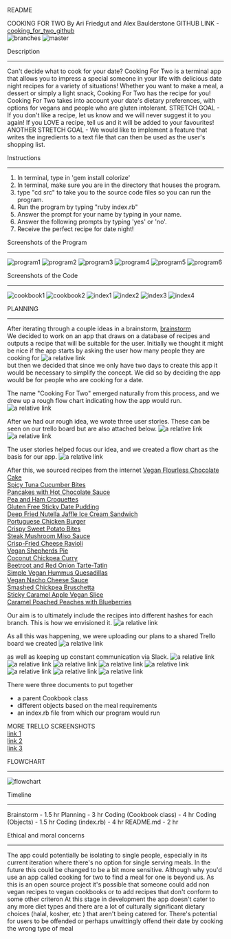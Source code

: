 README

COOKING FOR TWO
By Ari Friedgut and Alex Baulderstone
GITHUB LINK - [cooking_for_two_github](https://github.com/fxbip/cooking_for_two)  
![branches](docs/branches.png)
![master](docs/master.png)

Description
****************************
Can't decide what to cook for your date?
Cooking For Two is a terminal app that allows you to impress a special someone in your life with delicious date night recipes for a variety of situations! Whether you want to make a meal, a dessert or simply a light snack, Cooking For Two has the recipe for you!
Cooking For Two takes into account your date's dietary preferences, with options for vegans and people who are gluten intolerant.
STRETCH GOAL -
If you don't like a recipe, let us know and we will never suggest it to you again! If you LOVE a recipe, tell us and it will be added to your favourites!
ANOTHER STRETCH GOAL - 
We would like to implement a feature that writes the ingredients to a text file that can then be used as the user's shopping list.

Instructions
****************************
1. In terminal, type in 'gem install colorize'
2. In terminal, make sure you are in the directory that houses the program.
3. type "cd src" to take you to the source code files so you can run the program.
4. Run the program by typing "ruby index.rb"
5. Answer the prompt for your name by typing in your name.
6. Answer the following prompts by typing 'yes' or 'no'.
7. Receive the perfect recipe for date night!

Screenshots of the Program
****************************
![program1](docs/program1.png)
![program2](docs/program2.png)
![program3](docs/program3.png)
![program4](docs/program4.png)
![program5](docs/program5.png)
![program6](docs/program6.png)

Screenshots of the Code
****************************
![cookbook1](docs/cookbook_class1.png)
![cookbook2](docs/cookbook_class2.png)
![index1](docs/index1.png)
![index2](docs/index2.png)
![index3](docs/index3.png)
![index4](docs/index4.png)

PLANNING
****************************

After iterating through a couple ideas in a brainstorm,
[brainstorm](docs/brainstorm.jpg)  
We decided to work on an app that draws on a database of recipes and outputs a recipe that will be suitable for the user.
Initially we thought it might be nice if the app starts by asking the user how many people they are cooking for
![a relative link](docs/how_many_people.jpg)  
but then we decided that since we only have two days to create this app it would be necessary to simplify the concept. We did so by deciding the app would be for people who are cooking for a date.

The name "Cooking For Two" emerged naturally from this process, and we drew up a rough flow chart indicating how the app would run.
![a relative link](docs/prelim_chart.jpg)

After we had our rough idea, we wrote three user stories. These can be seen on our trello board but are also attached below.
![a relative link](docs/user_stories_1.jpg)
![a relative link](docs/user_stories_2.jpg)

The user stories helped focus our idea, and we created a flow chart as the basis for our app.
![a relative link](docs/flow_chart.jpg)

After this, we sourced recipes from the internet
[Vegan Flourless Chocolate Cake](https://www.mydarlingvegan.com/vegan-flourless-chocolate-cake/)  
[Spicy Tuna Cucumber Bites](https://paleoleap.com/spicy-tuna-cucumber-bites/)  
[Pancakes with Hot Chocolate Sauce](https://www.delicious.com.au/recipes/pancakes-hot-chocolate-sauce/308b48fc-38e5-40ad-8de4-689309f80315?current_section=recipes)  
[Pea and Ham Croquettes](https://www.delicious.com.au/recipes/pea-ham-croquettes-fiery-aioli/37b88a9b-94a5-45fb-9b75-17f5c7459ef7?current_section=recipes&r=recipes/collections/70recipesforaromanticdatenightathome)  
[Gluten Free Sticky Date Pudding](https://www.stayathomemum.com.au/recipes/gluten-free-sticky-date-pudding/)  
[Deep Fried Nutella Jaffle Ice Cream Sandwich](https://www.delicious.com.au/recipes/deep-fried-nutella-jaffle-ice-cream-sandwich/9599620b-6b11-421a-8d41-2d02dbb0f04b)  
[Portuguese Chicken Burger](https://www.delicious.com.au/recipes/portuguese-chicken-burger/2e78ba2a-2ff8-41f8-9aa6-6bc2938bc481)  
[Crispy Sweet Potato Bites](https://www.delicious.com.au/recipes/crispy-sweet-potato-paleo-nachos/21bfb87e-899d-4dc8-914c-39cf0e32a345)  
[Steak Mushroom Miso Sauce](https://www.delicious.com.au/recipes/steak-mushroom-miso-sauce/55fdf112-af32-4e95-a13f-80b3220ed9e5?current_section=recipes)  
[Crisp-Fried Cheese Ravioli](https://www.delicious.com.au/recipes/crisp-fried-cheese-ravioli/2090fe76-9b7b-4095-89bc-8ea0d8b5c751?current_section=recipes)  
[Vegan Shepherds Pie](https://jessicainthekitchen.com/vegan-shepherds-pie-gluten-free/)  
[Coconut Chickpea Curry](https://jessicainthekitchen.com/coconut-chickpea-curry-recipe/)  
[Beetroot and Red Onion Tarte-Tatin](https://www.bbcgoodfood.com/recipes/beetroot-red-onion-tarte-tatin)  
[Simple Vegan Hummus Quesadillas](https://www.thissavoryvegan.com/simple-vegan-hummus-quesadillas/)  
[Vegan Nacho Cheese Sauce](https://happyhealthymama.com/vegan-nacho-cheese-sauce.html)  
[Smashed Chickpea Bruschetta](https://www.taste.com.au/recipes/smashed-chickpea-bruschetta/modwcwx4)  
[Sticky Caramel Apple Vegan Slice](https://www.taste.com.au/recipes/sticky-caramel-apple-vegan-slice/)  
[Caramel Poached Peaches with Blueberries](https://www.bbcgoodfood.com/recipes/2120/caramel-poached-peaches-with-blueberries)  

Our aim is to ultimately include the recipes into different hashes for each branch. This is how we envisioned it.
![a relative link](docs/hash_recipes.jpg)

As all this was happening, we were uploading our plans to a shared Trello board we created
![a relative link](docs/trello.jpg)

as well as keeping up constant communication via Slack.
![a relative link](docs/slack_1.jpg)
![a relative link](docs/slack_2.jpg)
![a relative link](docs/slack_3.jpg)
![a relative link](docs/slack_4.jpg)
![a relative link](docs/slack_5.jpg)
![a relative link](docs/slack_6.jpg)
![a relative link](docs/slack_7.jpg)
![a relative link](docs/slack_8.jpg)

There were three documents to put together
- a parent Cookbook class
- different objects based on the meal requirements
- an index.rb file from which our program would run

MORE TRELLO SCREENSHOTS  
[link 1](docs/trello_1.jpg)  
[link 2](docs/trello_2.jpg)  
[link 3](docs/trello_3.jpg)  

FLOWCHART
****************************
![flowchart](docs/cooking_for_two.jpg)

Timeline
****************************
Brainstorm - 1.5 hr
Planning - 3 hr
Coding (Cookbook class) - 4 hr
Coding (Objects) - 1.5 hr
Coding (index.rb) - 4 hr
README.md - 2 hr

Ethical and moral concerns
****************************
The app could potentially be isolating to single people, especially in its current iteration where there's no option for single serving meals. In the future this could be changed to be a bit more sensitive. Although why you'd use an app called cooking for two to find a meal for one is beyond us. 
As this is an open source project it's possible that someone could add non vegan recipes to vegan cookbooks or to add recipes that don't conform to some other criteron 
At this stage in development the app doesn't cater to any more diet types and there are a lot of culturally significant dietary choices (halal, kosher, etc ) that aren't being catered for. There's potential for users to be offended or perhaps unwittingly offend their date by cooking the wrong type of meal 